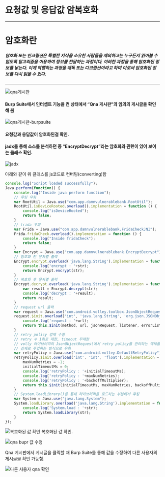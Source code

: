 # 요청값 및 응답값 암복호화
---
# 암호화란

##### 암호화 또는 인크립션은 특별한 지식을 소유한 사람들을 제외하고는 누구든지 읽어볼 수 없도록 알고리즘을 이용하여 정보를 전달하는 과정이다.     이러한 과정을 통해 암호화된 정보를 낳는다. 이에 역행하는 과정을 해독 또는 디크립션이라고 하며 이로써 암호화된 정보를 다시 읽을 수 있다.

---





![qna게시판](https://user-images.githubusercontent.com/53963779/200760339-236b07b9-0b5e-4595-b774-c542494241ba.png)


#### Burp Suite에서 인터셉트 기능을 켠 상태에서 “Qna 게시판”의 임의의 게시글을 확인해 봄


![qna게시판-burpsuite](https://user-images.githubusercontent.com/53963779/200765947-f73bb9d0-4311-4e87-b230-2ff2262616f4.png)

<!--#하드코딩 목차 이동-->
#### 요청값과 응답값이 암호화된걸 확인. 
#### jadx를 통해 소스를 분석하던 중 “EncryptDecrypt”라는 암호화와 관련이 있어 보이는 클래스 확인.

![jadx](https://user-images.githubusercontent.com/53963779/200766723-a6a09d62-1ff1-458e-8619-be920ef15362.png)


아래와 같이 위 클래스를 js코드로 컨버팅(converting)함

```javascript
console.log("Script loaded successfully");
Java.perform(function() {
    console.log("Inside java perform function");
    // 루팅 우회
    var RootUtil = Java.use("com.app.damnvulnerablebank.RootUtil");
    RootUtil.isDeviceRooted.overload().implementation = function () {
        console.log("isDeviceRooted");
        return false;
    }
    // frida 우회
    var Frida = Java.use("com.app.damnvulnerablebank.FridaCheckJNI");
    Frida.fridaCheck.overload().implementation = function () {
        console.log("Inside fridaCheck");
        return false;
    }
    var Encrypt = Java.use("com.app.damnvulnerablebank.EncryptDecrypt");
    // 암호화 전 문자열 출력
    Encrypt.encrypt.overload('java.lang.String').implementation = function (str) {
        console.log('encrypt : '+str);
        return Encrypt.encrypt(str);
    }
    // 복호화 후 문자열 출력
    Encrypt.decrypt.overload('java.lang.String').implementation = function (str) {
        var result = Encrypt.decrypt(str);
        console.log('decrypt : '+result);
        return result;
    }
    // request url 출력
    var request = Java.use("com.android.volley.toolbox.JsonObjectRequest")
    request.$init.overload('int', 'java.lang.String', 'org.json.JSONObject', 'com.android.volley.Response$Listener', 'com.android.volley.Response$ErrorListener').implementation = function (method, url, jsonRequest, listener, errorListener) {
        console.log('request : '+url);
        return this.$init(method, url, jsonRequest, listener, errorListener);
    }
    // retry policy 강제 수정
    // retry 수 1회로 제한, timeout 무제한
    // volly 라이브러리의 JsonObjectRequest에서 retry policy를 관리하는 객체를 생성하는 부분에서
    // 강제로 주입하는 방식으로 우회
    var retryPolicy = Java.use("com.android.volley.DefaultRetryPolicy")
    retryPolicy.$init.overload('int', 'int', 'float').implementation = function (initialTimeoutMs, maxNumRetries, backoffMultiplier) {
        maxNumRetries = -1;
        initialTimeoutMs = 0;
        console.log('retryPolicy : '+initialTimeoutMs);
        console.log('retryPolicy : '+maxNumRetries);
        console.log('retryPolicy : '+backoffMultiplier);
        return this.$init(initialTimeoutMs, maxNumRetries, backoffMultiplier);
    }
    // System.loadLibrary()를 통해 라이브러리를 로드하는 부분에서 후킹
    var System = Java.use("java.lang.System");
    System.loadLibrary.overload('java.lang.String').implementation = function (str) {
        console.log('System.load : '+str);
        return System.loadLibrary(str);
    }
});
```

![복호화된 값 확인](https://user-images.githubusercontent.com/53963779/200767028-35929f01-0f27-42e2-8042-faae3e986a96.png)
복호화된 값 확인.

![qna bupr 값 수정](https://user-images.githubusercontent.com/53963779/200767115-29e51579-0c37-4293-b925-e99f564212be.png)

Qna 게시판에서 게시글을 클릭할 때 Burp Suite를 통해 값을 수정하여 다른 사용자의 게시글을 확인 가능함.

![다른 사용자 qna 확인](https://user-images.githubusercontent.com/53963779/200767272-44fef888-4f04-4f1b-a0cf-1bb39952568a.png)

